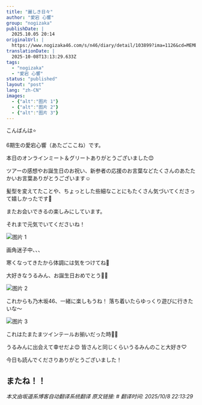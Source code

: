 ```yaml
---
title: "麗しき日々"
author: "愛宕 心響"
group: "nogizaka"
publishDate: |
  2025.10.05 20:14
originalUrl: |
  https://www.nogizaka46.com/s/n46/diary/detail/103899?ima=1126&cd=MEMBER
translationDate: |
  2025-10-08T13:13:29.633Z
tags:
  - "nogizaka"
  - "愛宕 心響"
status: "published"
layout: "post"
lang: "zh-CN"
images:
  - {"alt":"图片 1"}
  - {"alt":"图片 2"}
  - {"alt":"图片 3"}
---
```


こんばんは⭐️


6期生の愛宕心響（あたごここね）です。




本日のオンラインミート＆グリートありがとうございました😊

ツアーの感想やお誕生日のお祝い、新参者の応援のお言葉などたくさんのあたたかいお言葉ありがとうございます☺︎

髪型を変えてたことや、ちょっとした些細なことにもたくさん気づいてくださって嬉しかったです🤍

またお会いできるの楽しみにしています。

それまで元気でいてくださいね！

![图片 1](https://www.nogizaka46.com/files/46/diary/n46/MEMBER/moblog/202510/mobfU7Fc4.jpg)

画角迷子中、、、




寒くなってきたから体調には気をつけてね🍂









大好きなうるみん、お誕生日おめでとう🎊🤍

![图片 2](https://www.nogizaka46.com/files/46/diary/n46/MEMBER/moblog/202510/mobGsnwlo.jpg)

これからも乃木坂46、一緒に楽しもうね！
落ち着いたらゆっくり遊びに行きたいな〜

![图片 3](https://www.nogizaka46.com/files/46/diary/n46/MEMBER/moblog/202510/mobaQMqTP.jpg)

これはたまたまツインテールお揃いだった時🫶🏻

うるみんに出会えて幸せだよ😊
皆さんと同じくらいうるみんのこと大好き♡









今日も読んでくださりありがとうございました！


またね！！
---

*本文由坂道系博客自动翻译系统翻译*
*原文链接: #*
*翻译时间: 2025/10/8 22:13:29*
